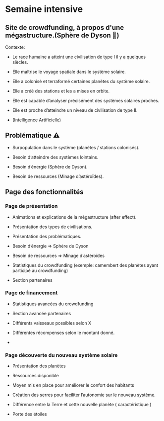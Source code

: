 # Semaine intensive

##  Site de crowdfunding, à propos d'une mégastructure.(Sphère de Dyson 🚀)

Contexte:
-   Le race humaine a atteint une civilisation de type I il y a quelques siècles.
    
-   Elle maîtrise le voyage spatiale dans le système solaire.
    
-   Elle a colonisé et terraformé certaines planètes du système solaire.
    
-   Elle a créé des stations et les a mises en orbite.
    
-   Elle est capable d’analyser précisément des systèmes solaires proches.
    
-   Elle est proche d’atteindre un niveau de civilisation de type II.
    
-   (Intelligence Artificielle)

## Problématique ⚠

-   Surpopulation dans le système (planètes / stations colonisés).
    
-   Besoin d’atteindre des systèmes lointains.
    
-   Besoin d’énergie (Sphère de Dyson).
    
-   Besoin de ressources (Minage d’astéroïdes).

## Page des fonctionnalités 

###  Page de présentation
   
-   Animations et explications de la mégastructure (after effect).
    
-   Présentation des types de civilisations.
    
-   Présentation des problématiques.
-   Besoin d’énergie => Sphère de Dyson
    
-   Besoin de ressources => Minage d’astéroïdes
-   Statistiques du crowdfunding (exemple: camembert des planètes ayant participé au crowdfunding)
    
-   Section partenaires
    
    
### Page de financement

-   Statistiques avancées du crowdfunding
    
-   Section avancée partenaires
    
-   Différents vaisseaux possibles selon X
    
-   Différentes récompenses selon le montant donné.
- 
  
### Page découverte du nouveau système solaire
    
-   Présentation des planètes
    
-   Ressources disponible
    
-   Moyen mis en place pour améliorer le confort des habitants
    
-   Création des serres pour faciliter l’autonomie sur le nouveau système.
    
-   Différence entre la Terre et cette nouvelle planète ( caractéristique )
    
-   Porte des étoiles
